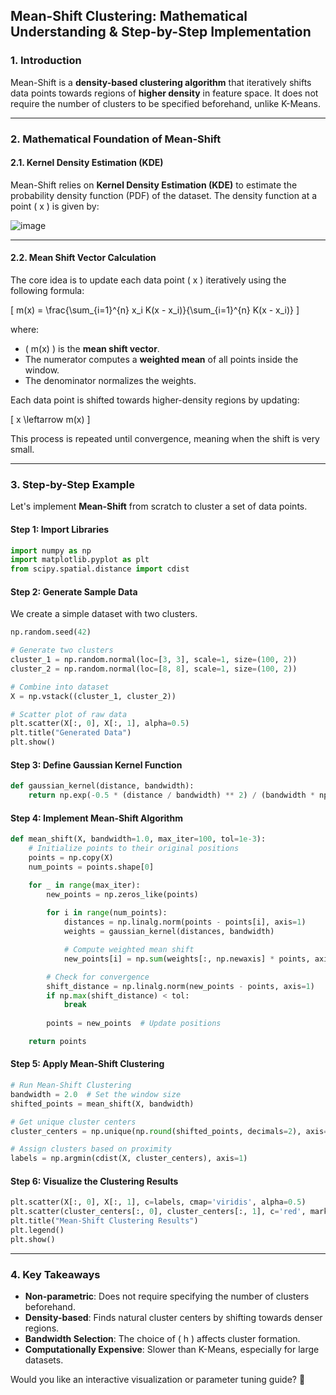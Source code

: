 ## **Mean-Shift Clustering: Mathematical Understanding & Step-by-Step Implementation**

### **1. Introduction**
Mean-Shift is a **density-based clustering algorithm** that iteratively shifts data points towards regions of **higher density** in feature space. It does not require the number of clusters to be specified beforehand, unlike K-Means.

---

### **2. Mathematical Foundation of Mean-Shift**
#### **2.1. Kernel Density Estimation (KDE)**
Mean-Shift relies on **Kernel Density Estimation (KDE)** to estimate the probability density function (PDF) of the dataset. The density function at a point \( x \) is given by:

![image](https://github.com/user-attachments/assets/e105f682-a499-41e6-94d2-9b29f4fd4f8b)

---

#### **2.2. Mean Shift Vector Calculation**
The core idea is to update each data point \( x \) iteratively using the following formula:

\[
m(x) = \frac{\sum_{i=1}^{n} x_i K(x - x_i)}{\sum_{i=1}^{n} K(x - x_i)}
\]

where:
- \( m(x) \) is the **mean shift vector**.
- The numerator computes a **weighted mean** of all points inside the window.
- The denominator normalizes the weights.

Each data point is shifted towards higher-density regions by updating:

\[
x \leftarrow m(x)
\]

This process is repeated until convergence, meaning when the shift is very small.

---

### **3. Step-by-Step Example**
Let's implement **Mean-Shift** from scratch to cluster a set of data points.

#### **Step 1: Import Libraries**
```python
import numpy as np
import matplotlib.pyplot as plt
from scipy.spatial.distance import cdist
```

#### **Step 2: Generate Sample Data**
We create a simple dataset with two clusters.
```python
np.random.seed(42)

# Generate two clusters
cluster_1 = np.random.normal(loc=[3, 3], scale=1, size=(100, 2))
cluster_2 = np.random.normal(loc=[8, 8], scale=1, size=(100, 2))

# Combine into dataset
X = np.vstack((cluster_1, cluster_2))

# Scatter plot of raw data
plt.scatter(X[:, 0], X[:, 1], alpha=0.5)
plt.title("Generated Data")
plt.show()
```

#### **Step 3: Define Gaussian Kernel Function**
```python
def gaussian_kernel(distance, bandwidth):
    return np.exp(-0.5 * (distance / bandwidth) ** 2) / (bandwidth * np.sqrt(2 * np.pi))
```

#### **Step 4: Implement Mean-Shift Algorithm**
```python
def mean_shift(X, bandwidth=1.0, max_iter=100, tol=1e-3):
    # Initialize points to their original positions
    points = np.copy(X)
    num_points = points.shape[0]

    for _ in range(max_iter):
        new_points = np.zeros_like(points)
        
        for i in range(num_points):
            distances = np.linalg.norm(points - points[i], axis=1)
            weights = gaussian_kernel(distances, bandwidth)

            # Compute weighted mean shift
            new_points[i] = np.sum(weights[:, np.newaxis] * points, axis=0) / np.sum(weights)

        # Check for convergence
        shift_distance = np.linalg.norm(new_points - points, axis=1)
        if np.max(shift_distance) < tol:
            break
        
        points = new_points  # Update positions

    return points
```

#### **Step 5: Apply Mean-Shift Clustering**
```python
# Run Mean-Shift Clustering
bandwidth = 2.0  # Set the window size
shifted_points = mean_shift(X, bandwidth)

# Get unique cluster centers
cluster_centers = np.unique(np.round(shifted_points, decimals=2), axis=0)

# Assign clusters based on proximity
labels = np.argmin(cdist(X, cluster_centers), axis=1)
```

#### **Step 6: Visualize the Clustering Results**
```python
plt.scatter(X[:, 0], X[:, 1], c=labels, cmap='viridis', alpha=0.5)
plt.scatter(cluster_centers[:, 0], cluster_centers[:, 1], c='red', marker='X', s=200, label="Centers")
plt.title("Mean-Shift Clustering Results")
plt.legend()
plt.show()
```

---

### **4. Key Takeaways**
- **Non-parametric**: Does not require specifying the number of clusters beforehand.
- **Density-based**: Finds natural cluster centers by shifting towards denser regions.
- **Bandwidth Selection**: The choice of \( h \) affects cluster formation.
- **Computationally Expensive**: Slower than K-Means, especially for large datasets.

Would you like an interactive visualization or parameter tuning guide? 🚀
